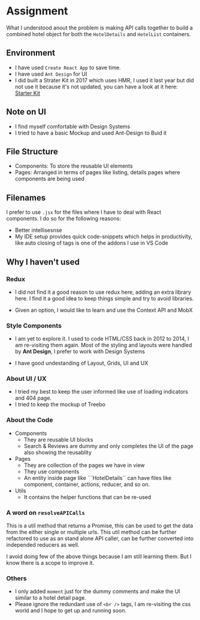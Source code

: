 # Assignment

What I understood anout the problem is making API calls together to build a combined hotel object for both the ```HotelDetails``` and ```HotelList``` containers.

## Environment

- I have used ```Create React App``` to save time.
- I have used ```Ant Design``` for UI
- I did built a Strater Kit in 2017 which uses HMR, I used it last year but did not use it because it's not updated, you can have a look at it here: [Starter Kit](https://github.com/knaxus/react-simple-starter)

## Note on UI

- I find myself comfortable with Design Systems
- I tried to have a basic Mockup and used Ant-Design to Buid it

## File Structure

- Components: To store the reusable UI elements
- Pages: Arranged in terms of pages like listing, details pages where components are being used

## Filenames

I prefer to use ```.jsx``` for the files where I have to deal with React components. I do so for the following reasons:

- Better intellisesnse
- My IDE setup provides quick code-snippets which helps in productivity, like auto closing of tags is one of the addons I use in VS Code

## Why I haven't used

### Redux

- I did not find it a good reason to use redux here, adding an extra library here. I find it a good idea to keep things simple and try to avoid libraries.

- Given an option, I would like to learn and use the Context API and MobX

### Style Components

- I am yet to explore it. I used to code HTML/CSS back in 2012 to 2014, I am re-visiting them again.  Most of the styling and layouts were handled by **Ant Design**, I prefer to work with Design Systems

- I have good undestanding of Layout, Grids, UI and UX

### About UI / UX

- I tried my best to keep the user informed like use of loading indicators and 404 page.
- I tried to keep the mockup of Treebo

### About the Code

- Components
  - They are reusable UI blocks
  - Search & Reviews are dummy and only completes the UI of the page also showing the reusablity
- Pages
  - They are collection of the pages we have in view
  - They use components
  - An entity inside page like ```HotelDetails`` can have files like component, container, actions, reducer, and so on.
- Utils
  - It contains the helper functions that can be re-used

### A word on ```resolveAPICalls```

This is a util method that returns a Promise, this can be used to get the data from the either single or multiple urls.
This util method can be further refactored to use as an stand alone API caller, can be further converted into independed reducers as well.

I avoid doing few of the above things because I am still learning them. But I know there is a scope to improve it.

### Others

- I only added ```moment``` just for the dummy comments and make the UI similar to a hotel detail page.
- Please ignore the redundant use of ```<br />``` tags, I am re-visiting the css world and I hope to get up and running soon.